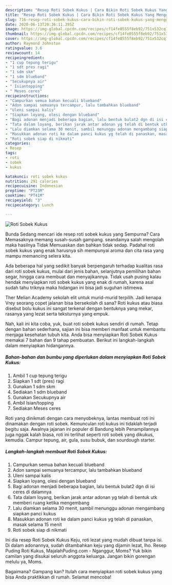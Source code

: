 ```yaml
---
description: "Resep Roti Sobek Kukus | Cara Bikin Roti Sobek Kukus Yang Menggugah Selera"
title: "Resep Roti Sobek Kukus | Cara Bikin Roti Sobek Kukus Yang Menggugah Selera"
slug: 716-resep-roti-sobek-kukus-cara-bikin-roti-sobek-kukus-yang-menggugah-selera
date: 2020-06-13T20:36:11.395Z
image: https://img-global.cpcdn.com/recipes/cf14fe0555f8eb92/751x532cq70/roti-sobek-kukus-foto-resep-utama.jpg
thumbnail: https://img-global.cpcdn.com/recipes/cf14fe0555f8eb92/751x532cq70/roti-sobek-kukus-foto-resep-utama.jpg
cover: https://img-global.cpcdn.com/recipes/cf14fe0555f8eb92/751x532cq70/roti-sobek-kukus-foto-resep-utama.jpg
author: Raymond Johnston
ratingvalue: 3.6
reviewcount: 14
recipeingredient:
- "1 cup tepung terigu"
- "1 sdt pres ragi"
- "1 sdm skm"
- "1 sdm blueband"
- "Secukupnya air"
- " Isiantopping"
- " Meses ceres"
recipeinstructions:
- "Campurkan semua bahan kecuali blueband"
- "Adon sampai semuanya tercampur, lalu tambahkan blueband"
- "Uleni sampai kalis"
- "Siapkan loyang, olesi dengan blueband"
- "Bagi adonan menjadi beberapa bagian, lalu bentuk bulat2 dgn di isi ceres di dalamnya"
- "Tata dalam loyang, berikan jarak antar adonan yg telah di bentuk utk memberi ruang ketika mengembang"
- "Lalu diamkan selama 30 menit, sambil menunggu adonan mengambang siapkan panci kukus"
- "Masukkan adonan roti ke dalam panci kukus yg telah di panaskan, masak selama 15 menit"
- "Roti sobek siap di nikmati"
categories:
- Resep
tags:
- roti
- sobek
- kukus

katakunci: roti sobek kukus 
nutrition: 291 calories
recipecuisine: Indonesian
preptime: "PT23M"
cooktime: "PT41M"
recipeyield: "3"
recipecategory: Lunch

---
```



![Roti Sobek Kukus](https://img-global.cpcdn.com/recipes/cf14fe0555f8eb92/751x532cq70/roti-sobek-kukus-foto-resep-utama.jpg)

Bunda Sedang mencari ide resep roti sobek kukus yang Sempurna? Cara Memasaknya memang susah-susah gampang. seandainya salah mengolah maka hasilnya Tidak Memuaskan dan bahkan tidak sedap. Padahal roti sobek kukus yang enak harusnya sih mempunyai aroma dan cita rasa yang mampu memancing selera kita.

Ada beberapa hal yang sedikit banyak berpengaruh terhadap kualitas rasa dari roti sobek kukus, mulai dari jenis bahan, selanjutnya pemilihan bahan segar, hingga cara membuat dan menyajikannya. Tidak usah pusing kalau hendak menyiapkan roti sobek kukus yang enak di rumah, karena asal sudah tahu triknya maka hidangan ini bisa jadi suguhan istimewa.

Ther Melian Academy sekolah elit untuk murid-murid terpilih. Jadi kenapa Vrey seorang copet jalanan bisa bersekolah di sana? Roti kukus atau biasa disebut bolu kukus ini sangat terkenal dengan bentuknya yang mekar, rasanya yang lezat serta teksturnya yang empuk.


Nah, kali ini kita coba, yuk, buat roti sobek kukus sendiri di rumah. Tetap dengan bahan sederhana, sajian ini bisa memberi manfaat untuk membantu menjaga kesehatan tubuh kita. Anda bisa menyiapkan Roti Sobek Kukus memakai 7 bahan dan 9 tahap pembuatan. Berikut ini langkah-langkah dalam menyiapkan hidangannya.

<!--inarticleads1-->

##### Bahan-bahan dan bumbu yang diperlukan dalam menyiapkan Roti Sobek Kukus:

1. Ambil 1 cup tepung terigu
1. Siapkan 1 sdt (pres) ragi
1. Gunakan 1 sdm skm
1. Sediakan 1 sdm blueband
1. Gunakan Secukupnya air
1. Ambil  Isian/topping
1. Sediakan  Meses ceres


Roti yang dinikmati dengan cara menyobeknya, lantas membuat roti ini dinamakan dengan roti sobek. Kemunculan roti kukus ini tidaklah terjadi begitu saja. Awalnya jajanan ini populer di Bandung lebih Penampilannya juga nggak kalah biasa, roti ini terlihat seperti roti sobek yang dikukus, kemudia. Campur tepung, air, gula, susu bubuk, dan sourdough starter. 

<!--inarticleads2-->

##### Langkah-langkah membuat Roti Sobek Kukus:

1. Campurkan semua bahan kecuali blueband
1. Adon sampai semuanya tercampur, lalu tambahkan blueband
1. Uleni sampai kalis
1. Siapkan loyang, olesi dengan blueband
1. Bagi adonan menjadi beberapa bagian, lalu bentuk bulat2 dgn di isi ceres di dalamnya
1. Tata dalam loyang, berikan jarak antar adonan yg telah di bentuk utk memberi ruang ketika mengembang
1. Lalu diamkan selama 30 menit, sambil menunggu adonan mengambang siapkan panci kukus
1. Masukkan adonan roti ke dalam panci kukus yg telah di panaskan, masak selama 15 menit
1. Roti sobek siap di nikmati


Ini dia resep Roti Sobek Kukus Keju, roti lezat yang mudah dibuat tanpa isi. Di dalam adonannya, sudah ditambahkan keju yang dijamin lezat, lho. Resep Puding Roti Kukus, MajalahPuding.com - Nganggur, Moms? Yuk bikin camilan yang disukai seluruh anggota keluarga. Jangan bikin gorengan melulu ya, Moms. 

Bagaimana? Gampang kan? Itulah cara menyiapkan roti sobek kukus yang bisa Anda praktikkan di rumah. Selamat mencoba!
